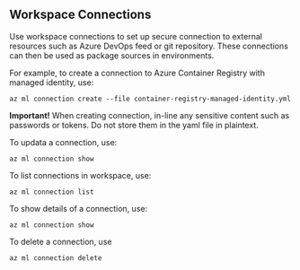 ## Workspace Connections

Use workspace connections to set up secure connection to external resources such as Azure DevOps feed or git repository. These connections can then be used as package sources in environments.


For example, to create a connection to Azure Container Registry with managed identity, use: 

```
az ml connection create --file container-registry-managed-identity.yml
```

**Important!** When creating connection, in-line any sensitive content such as passwords or tokens. Do not store them in the yaml file in plaintext.

To updata a connection, use:

```
az ml connection show
```

To list connections in workspace, use:

```
az ml connection list
```

To show details of a connection, use:

```
az ml connection show
```

To delete a connection, use

```
az ml connection delete
```
